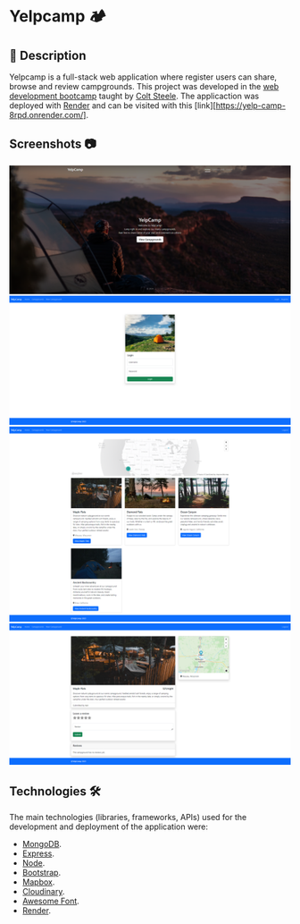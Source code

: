 



# Yelpcamp 🏕

## 📖 Description

 Yelpcamp is a full-stack web application where register users can share, browse and review campgrounds. This project was developed in the [web development bootcamp](https://www.udemy.com/course/the-web-developer-bootcamp/) taught by [Colt Steele](https://github.com/Colt). The applicaction was deployed with [Render](https://render.com/) and can be visited with this [link][https://yelp-camp-8rpd.onrender.com/].

## Screenshots 📷

![Home Page](/screenshots/3.png)
![Login view](/screenshots/4.png)
![Camgground index](/screenshots/2.png)
![Campground show page](/screenshots/1.png)



## Technologies 🛠️

The main technologies (libraries, frameworks, APIs) used for the development and deployment of the application were:

- [MongoDB](https://www.mongodb.com/).
- [Express](https://expressjs.com/).
- [Node](https://nodejs.org/).
- [Bootstrap](https://getbootstrap.com/).
- [Mapbox](https://www.mapbox.com/).
- [Cloudinary](https://cloudinary.com/).
- [Awesome Font](https://fontawesome.com/).
- [Render](https://render.com/).
